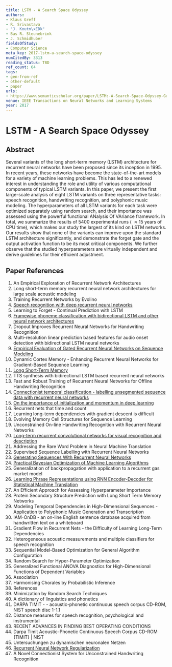 ```yaml
---
title: LSTM - A Search Space Odyssey
authors:
- Klaus Greff
- R. Srivastava
- "J. Koutn\xEDk"
- Bas R. Steunebrink
- J. Schmidhuber
fieldsOfStudy:
- Computer Science
meta_key: 2017-lstm-a-search-space-odyssey
numCitedBy: 3313
reading_status: TBD
ref_count: 64
tags:
- gen-from-ref
- other-default
- paper
urls:
- https://www.semanticscholar.org/paper/LSTM:-A-Search-Space-Odyssey-Greff-Srivastava/a7976c2bacfbb194ddbe7fd10c2e50a545cf4081?sort=total-citations
venue: IEEE Transactions on Neural Networks and Learning Systems
year: 2017
---
```


# LSTM - A Search Space Odyssey

## Abstract

Several variants of the long short-term memory (LSTM) architecture for recurrent neural networks have been proposed since its inception in 1995. In recent years, these networks have become the state-of-the-art models for a variety of machine learning problems. This has led to a renewed interest in understanding the role and utility of various computational components of typical LSTM variants. In this paper, we present the first large-scale analysis of eight LSTM variants on three representative tasks: speech recognition, handwriting recognition, and polyphonic music modeling. The hyperparameters of all LSTM variants for each task were optimized separately using random search, and their importance was assessed using the powerful functional ANalysis Of VAriance framework. In total, we summarize the results of 5400 experimental runs ( $\approx 15$  years of CPU time), which makes our study the largest of its kind on LSTM networks. Our results show that none of the variants can improve upon the standard LSTM architecture significantly, and demonstrate the forget gate and the output activation function to be its most critical components. We further observe that the studied hyperparameters are virtually independent and derive guidelines for their efficient adjustment.

## Paper References

1. An Empirical Exploration of Recurrent Network Architectures
2. Long short-term memory recurrent neural network architectures for large scale acoustic modeling
3. Training Recurrent Networks by Evolino
4. [Speech recognition with deep recurrent neural networks](2013-speech-recognition-with-deep-recurrent-neural-networks)
5. Learning to Forget - Continual Prediction with LSTM
6. [Framewise phoneme classification with bidirectional LSTM and other neural network architectures](2005-framewise-phoneme-classification-with-bidirectional-lstm-and-other-neural-network-architectures)
7. Dropout Improves Recurrent Neural Networks for Handwriting Recognition
8. Multi-resolution linear prediction based features for audio onset detection with bidirectional LSTM neural networks
9. [Empirical Evaluation of Gated Recurrent Neural Networks on Sequence Modeling](2014-empirical-evaluation-of-gated-recurrent-neural-networks-on-sequence-modeling)
10. Dynamic Cortex Memory - Enhancing Recurrent Neural Networks for Gradient-Based Sequence Learning
11. [Long Short-Term Memory](1997-long-short-term-memory)
12. TTS synthesis with bidirectional LSTM based recurrent neural networks
13. Fast and Robust Training of Recurrent Neural Networks for Offline Handwriting Recognition
14. [Connectionist temporal classification - labelling unsegmented sequence data with recurrent neural networks](2006-connectionist-temporal-classification-labelling-unsegmented-sequence-data-with-recurrent-neural-networks)
15. [On the importance of initialization and momentum in deep learning](2013-on-the-importance-of-initialization-and-momentum-in-deep-learning)
16. Recurrent nets that time and count
17. Learning long-term dependencies with gradient descent is difficult
18. Evolving Memory Cell Structures for Sequence Learning
19. Unconstrained On-line Handwriting Recognition with Recurrent Neural Networks
20. [Long-term recurrent convolutional networks for visual recognition and description](2015-long-term-recurrent-convolutional-networks-for-visual-recognition-and-description)
21. Addressing the Rare Word Problem in Neural Machine Translation
22. Supervised Sequence Labelling with Recurrent Neural Networks
23. [Generating Sequences With Recurrent Neural Networks](2013-generating-sequences-with-recurrent-neural-networks)
24. [Practical Bayesian Optimization of Machine Learning Algorithms](2012-practical-bayesian-optimization-of-machine-learning-algorithms)
25. Generalization of backpropagation with application to a recurrent gas market model
26. [Learning Phrase Representations using RNN Encoder-Decoder for Statistical Machine Translation](2014-learning-phrase-representations-using-rnn-encoder-decoder-for-statistical-machine-translation)
27. An Efficient Approach for Assessing Hyperparameter Importance
28. Protein Secondary Structure Prediction with Long Short Term Memory Networks
29. Modeling Temporal Dependencies in High-Dimensional Sequences - Application to Polyphonic Music Generation and Transcription
30. IAM-OnDB - an on-line English sentence database acquired from handwritten text on a whiteboard
31. Gradient Flow in Recurrent Nets - the Difficulty of Learning Long-Term Dependencies
32. Heterogeneous acoustic measurements and multiple classifiers for speech recognition
33. Sequential Model-Based Optimization for General Algorithm Configuration
34. Random Search for Hyper-Parameter Optimization
35. Generalized Functional ANOVA Diagnostics for High-Dimensional Functions of Dependent Variables
36. Association
37. Harmonising Chorales by Probabilistic Inference
38. References
39. Minimization by Random Search Techniques
40. A dictionary of linguistics and phonetics
41. DARPA TIMIT - - acoustic-phonetic continuous speech corpus CD-ROM, NIST speech disc 1-1.1
42. Distance measures for speech recognition, psychological and instrumental
43. RECENT ADVANCES IN FINDING BEST OPERATING CONDITIONS
44. Darpa Timit Acoustic-Phonetic Continuous Speech Corpus CD-ROM {TIMIT} | NIST
45. Untersuchungen zu dynamischen neuronalen Netzen
46. [Recurrent Neural Network Regularization](2014-recurrent-neural-network-regularization)
47. A Novel Connectionist System for Unconstrained Handwriting Recognition
